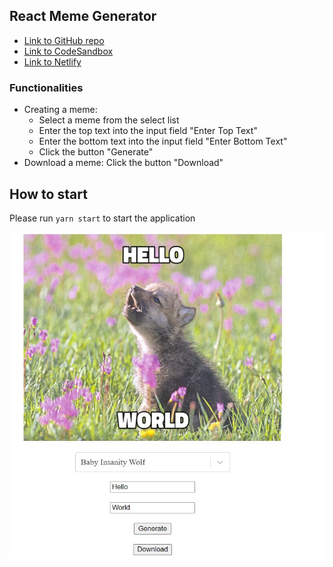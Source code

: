 ## React Meme Generator

- [Link to GitHub repo](https://github.com/anastasiia-lk/react-meme-generator.git)
- [Link to CodeSandbox](https://codesandbox.io/s/red-dream-pkfin)
- [Link to Netlify](https://objective-nobel-83354e.netlify.app/)

### Functionalities

- Creating a meme:
  - Select a meme from the select list
  - Enter the top text into the input field "Enter Top Text"
  - Enter the bottom text into the input field "Enter Bottom Text"
  - Click the button "Generate"
- Download a meme: Click the button "Download"

## How to start

Please run `yarn start` to start the application

![Screenshot](./src/screenshot.jpg)
